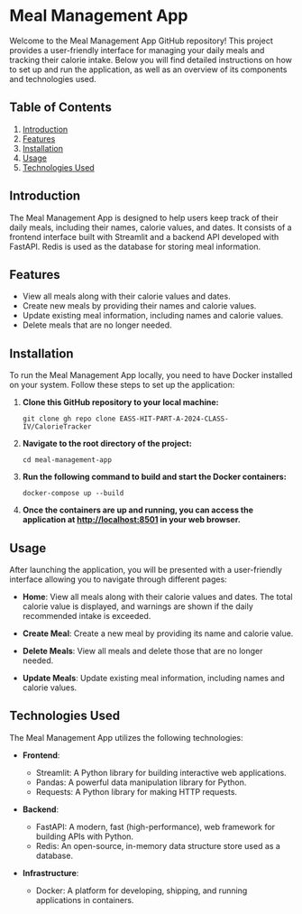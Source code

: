 # Meal Management App

Welcome to the Meal Management App GitHub repository! This project provides a user-friendly interface for managing your daily meals and tracking their calorie intake. Below you will find detailed instructions on how to set up and run the application, as well as an overview of its components and technologies used.

## Table of Contents

1. [Introduction](#introduction)
2. [Features](#features)
3. [Installation](#installation)
4. [Usage](#usage)
5. [Technologies Used](#technologies-used)

## Introduction

The Meal Management App is designed to help users keep track of their daily meals, including their names, calorie values, and dates. It consists of a frontend interface built with Streamlit and a backend API developed with FastAPI. Redis is used as the database for storing meal information.

## Features

- View all meals along with their calorie values and dates.
- Create new meals by providing their names and calorie values.
- Update existing meal information, including names and calorie values.
- Delete meals that are no longer needed.

## Installation

To run the Meal Management App locally, you need to have Docker installed on your system. Follow these steps to set up the application:

1. **Clone this GitHub repository to your local machine:**

    ```
    git clone gh repo clone EASS-HIT-PART-A-2024-CLASS-IV/CalorieTracker
    ```

2. **Navigate to the root directory of the project:**

    ```
    cd meal-management-app
    ```

3. **Run the following command to build and start the Docker containers:**

    ```
    docker-compose up --build
    ```

4. **Once the containers are up and running, you can access the application at [http://localhost:8501](http://localhost:8501) in your web browser.**

## Usage

After launching the application, you will be presented with a user-friendly interface allowing you to navigate through different pages:

- **Home**: View all meals along with their calorie values and dates. The total calorie value is displayed, and warnings are shown if the daily recommended intake is exceeded.

- **Create Meal**: Create a new meal by providing its name and calorie value.

- **Delete Meals**: View all meals and delete those that are no longer needed.

- **Update Meals**: Update existing meal information, including names and calorie values.

## Technologies Used

The Meal Management App utilizes the following technologies:

- **Frontend**:
  - Streamlit: A Python library for building interactive web applications.
  - Pandas: A powerful data manipulation library for Python.
  - Requests: A Python library for making HTTP requests.

- **Backend**:
  - FastAPI: A modern, fast (high-performance), web framework for building APIs with Python.
  - Redis: An open-source, in-memory data structure store used as a database.

- **Infrastructure**:
  - Docker: A platform for developing, shipping, and running applications in containers.
